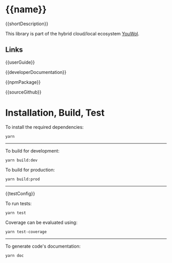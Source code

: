 # {{name}}

{{shortDescription}}

This library is part of the hybrid cloud/local ecosystem 
[YouWol](https://platform.youwol.com/applications/@youwol/platform/latest).

## Links

{{userGuide}}

{{developerDocumentation}}

{{npmPackage}}

{{sourceGithub}}

# Installation, Build, Test

To install the required dependencies:

```shell
yarn
```
---
To build for development:

```shell
yarn build:dev
```

To build for production:

```shell
yarn build:prod
```
---
{{testConfig}}

To run tests:
```shell
yarn test
```

Coverage can be evaluated using:
```shell
yarn test-coverage
```
---

To generate code's documentation:

```shell
yarn doc
```
